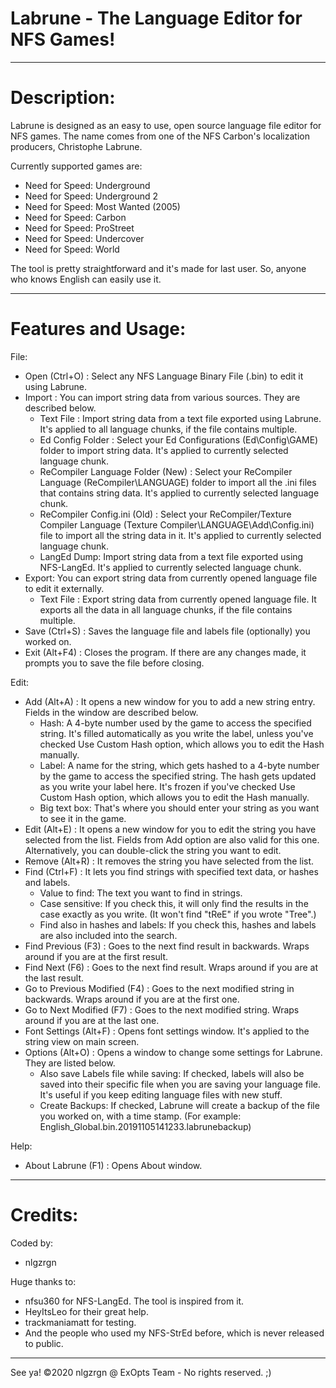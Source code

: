 # Labrune - The Language Editor for NFS Games!  
---------------------------
# Description:

Labrune is designed as an easy to use, open source language file editor for NFS games. The name comes from one of the NFS Carbon's localization producers, Christophe Labrune.

Currently supported games are:
- Need for Speed: Underground
- Need for Speed: Underground 2
- Need for Speed: Most Wanted (2005)
- Need for Speed: Carbon
- Need for Speed: ProStreet
- Need for Speed: Undercover
- Need for Speed: World

The tool is pretty straightforward and it's made for last user. So, anyone who knows English can easily use it.

----------------------------
# Features and Usage:

File:
- Open (Ctrl+O) : Select any NFS Language Binary File (.bin) to edit it using Labrune.
- Import : You can import string data from various sources. They are described below.
    - Text File : Import string data from a text file exported using Labrune. It's applied to all language chunks, if the file contains multiple.
    - Ed Config Folder : Select your Ed Configurations (Ed\Config\GAME) folder to import string data. It's applied to currently selected language chunk.
    - ReCompiler Language Folder (New) : Select your ReCompiler Language (ReCompiler\LANGUAGE) folder to import all the .ini files that contains string data. It's applied to currently selected language chunk.
    - ReCompiler Config.ini (Old) : Select your ReCompiler/Texture Compiler Language (Texture Compiler\LANGUAGE\Add\Config.ini) file to import all the string data in it. It's applied to currently selected language chunk.
    - LangEd Dump: Import string data from a text file exported using NFS-LangEd. It's applied to currently selected language chunk.
- Export: You can export string data from currently opened language file to edit it externally.
    - Text File : Export string data from currently opened language file. It exports all the data in all language chunks, if the file contains multiple.
- Save (Ctrl+S) : Saves the language file and labels file (optionally) you worked on.
- Exit (Alt+F4) : Closes the program. If there are any changes made, it prompts you to save the file before closing.

Edit:
- Add (Alt+A) : It opens a new window for you to add a new string entry. Fields in the window are described below.
    - Hash: A 4-byte number used by the game to access the specified string. It's filled automatically as you write the label, unless you've checked Use Custom Hash option, which allows you to edit the Hash manually.
    - Label: A name for the string, which gets hashed to a 4-byte number by the game to access the specified string. The hash gets updated as you write your label here. It's frozen if you've checked Use Custom Hash option, which allows you to edit the Hash manually.
    - Big text box: That's where you should enter your string as you want to see it in the game.
- Edit (Alt+E) : It opens a new window for you to edit the string you have selected from the list. Fields from Add option are also valid for this one. Alternatively, you can double-click the string you want to edit.
- Remove (Alt+R) : It removes the string you have selected from the list.
- Find (Ctrl+F) : It lets you find strings with specified text data, or hashes and labels.
    - Value to find: The text you want to find in strings.
    - Case sensitive: If you check this, it will only find the results in the case exactly as you write. (It won't find "tReE" if you wrote "Tree".)
    - Find also in hashes and labels: If you check this, hashes and labels are also included into the search.
- Find Previous (F3) : Goes to the next find result in backwards. Wraps around if you are at the first result.
- Find Next (F6) : Goes to the next find result. Wraps around if you are at the last result.
- Go to Previous Modified (F4) : Goes to the next modified string in backwards. Wraps around if you are at the first one.
- Go to Next Modified (F7) : Goes to the next modified string. Wraps around if you are at the last one.
- Font Settings (Alt+F) : Opens font settings window. It's applied to the string view on main screen.
- Options (Alt+O) : Opens a window to change some settings for Labrune. They are listed below.
    - Also save Labels file while saving: If checked, labels will also be saved into their specific file when you are saving your language file. It's useful if you keep editing language files with new stuff.
    - Create Backups: If checked, Labrune will create a backup of the file you worked on, with a time stamp. (For example: English_Global.bin.20191105141233.labrunebackup)

Help:
- About Labrune (F1) : Opens About window.

-----------------------
# Credits:

Coded by:
- nlgzrgn

Huge thanks to:
- nfsu360 for NFS-LangEd. The tool is inspired from it.
- HeyItsLeo for their great help.
- trackmaniamatt for testing.
- And the people who used my NFS-StrEd before, which is never released to public.

------------------------

See ya!
©2020 nlgzrgn @ ExOpts Team - No rights reserved. ;)
